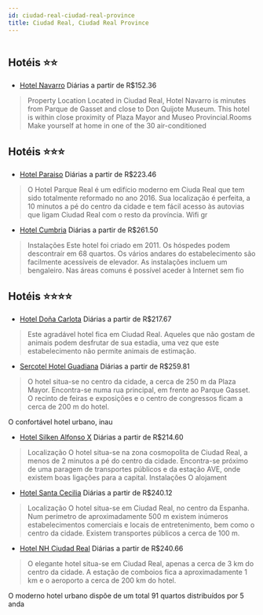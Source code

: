 ```yaml
---
id: ciudad-real-ciudad-real-province
title: Ciudad Real, Ciudad Real Province
---
```


<center><img src="http://www.hotelresb2b.com/images/hoteles/801583_image44195848_0.jpg" alt="" /></center>


## Hotéis ⭐️⭐️

-    [Hotel Navarro](https://www.hurb.com/aud/https://www.hurb.com/hoteis/ciudad-real/hotel-navarro-JNP-JP717499?cmp=18055) Diárias a partir de R$152.36
   > Property Location Located in Ciudad Real, Hotel Navarro is minutes from Parque de Gasset and close to Don Quijote Museum. This hotel is within close proximity of Plaza Mayor and Museo Provincial.Rooms Make yourself at home in one of the 30 air-conditioned

## Hotéis ⭐️⭐️⭐️

-    [Hotel Paraiso](https://www.hurb.com/aud/https://www.hurb.com/hoteis/ciudad-real/hotel-paraiso-JNP-JP980964?cmp=18055) Diárias a partir de R$223.46
   > O Hotel Parque Real é um edifício moderno em Ciuda Real que tem sido totalmente reformado no ano 2016. Sua localização é perfeita, a 10 minutos a pé do centro da cidade e tem fácil acesso às autovias que ligam Ciudad Real com o resto da província. Wifi gr
-    [Hotel Cumbria](https://www.hurb.com/aud/https://www.hurb.com/hoteis/ciudad-real/hotel-cumbria-JNP-JP015695?cmp=18055) Diárias a partir de R$261.50
   > Instalações
Este hotel foi criado em 2011. Os hóspedes podem descontraír em 68 quartos. Os vários andares do estabelecimento são facilmente acessíveis de elevador. As instalações incluem um bengaleiro. Nas áreas comuns é possível aceder à Internet sem fio

## Hotéis ⭐️⭐️⭐️⭐️

-    [Hotel Doña Carlota](https://www.hurb.com/aud/https://www.hurb.com/hoteis/ciudad-real/hotel-dona-carlota-JNP-JP977964?cmp=18055) Diárias a partir de R$217.67
   > Este agradável hotel fica em Ciudad Real. Aqueles que não gostam de animais podem desfrutar de sua estadia, uma vez que este estabelecimento não permite animais de estimação. 
-    [Sercotel Hotel Guadiana](https://www.hurb.com/aud/https://www.hurb.com/hoteis/ciudad-real/sercotel-hotel-guadiana-JNP-JP109250?cmp=18055) Diárias a partir de R$259.81
   > O hotel situa-se no centro da cidade, a cerca de 250 m da Plaza Mayor. Encontra-se numa rua principal, em frente ao Parque Gasset. O recinto de feiras e exposições e o centro de congressos ficam a cerca de 200 m do hotel.

O confortável hotel urbano, inau
-    [Hotel Silken Alfonso X](https://www.hurb.com/aud/https://www.hurb.com/hoteis/ciudad-real/hotel-silken-alfonso-x-JNP-JP015703?cmp=18055) Diárias a partir de R$214.60
   > Localização
O hotel situa-se na zona cosmopolita de Ciudad Real, a menos de 2 minutos a pé do centro da cidade. Encontra-se próximo de uma paragem de transportes públicos e da estação AVE, onde existem boas ligações para a capital.
Instalações
O alojament
-    [Hotel Santa Cecilia](https://www.hurb.com/aud/https://www.hurb.com/hoteis/ciudad-real/hotel-santa-cecilia-JNP-JP015709?cmp=18055) Diárias a partir de R$240.12
   > Localização
O hotel situa-se em Ciudad Real, no centro da Espanha. Num perímetro de aproximadamente 500 m existem inúmeros estabelecimentos comerciais e locais de entretenimento, bem como o centro da cidade. Existem transportes públicos a cerca de 100 m.

-    [Hotel NH Ciudad Real](https://www.hurb.com/aud/https://www.hurb.com/hoteis/ciudad-real/hotel-nh-ciudad-real-JNP-JP070692?cmp=18055) Diárias a partir de R$240.66
   > O elegante hotel situa-se em Ciudad Real, apenas a cerca de 3 km do centro da cidade. A estação de comboios fica a aproximadamente 1 km e o aeroporto a cerca de 200 km do hotel.

O moderno hotel urbano dispõe de um total 91 quartos distribuídos por 5 anda
